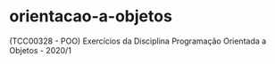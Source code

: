 # orientacao-a-objetos
(TCC00328 - POO) Exercícios da Disciplina Programação Orientada a Objetos - 2020/1
